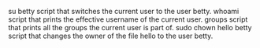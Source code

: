 su betty script that switches the current user to the user betty.
whoami script that prints the effective username of the current user.
groups script that prints all the groups the current user is part of.
sudo chown hello betty script that changes the owner of the file hello to the user betty.
